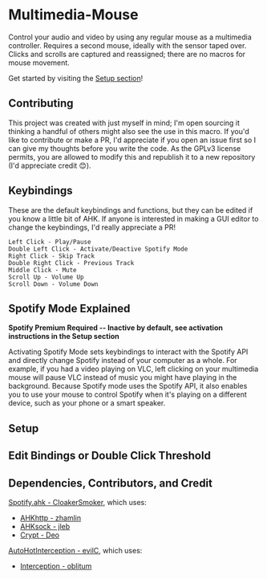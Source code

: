 # Multimedia-Mouse
Control your audio and video by using any regular mouse as a multimedia controller. Requires a second mouse, ideally with the sensor taped over. Clicks and scrolls are captured and reassigned; there are no macros for mouse movement.

Get started by visiting the [Setup section](https://github.com/arimgibson/Multimedia-Mouse#Setup)!

## Contributing
This project was created with just myself in mind; I'm open sourcing it thinking a handful of others might also see the use in this macro. If you'd like to contribute or make a PR, I'd appreciate if you open an issue first so I can give my thoughts before you write the code. As the GPLv3 license permits, you are allowed to modify this and republish it to a new repository (I'd appreciate credit 😊).

## Keybindings
These are the default keybindings and functions, but they can be edited if you know a little bit of AHK. If anyone is interested in making a GUI editor to change the keybindings, I'd really appreciate a PR!

    Left Click - Play/Pause
    Double Left Click - Activate/Deactive Spotify Mode
    Right Click - Skip Track
    Double Right Click - Previous Track
    Middle Click - Mute
    Scroll Up - Volume Up
    Scroll Down - Volume Down

## Spotify Mode Explained
**Spotify Premium Required -- Inactive by default, see activation instructions in the Setup section**

Activating Spotify Mode sets keybindings to interact with the Spotify API and directly change Spotify instead of your computer as a whole. For example, if you had a video playing on VLC, left clicking on your multimedia mouse will pause VLC instead of music you might have playing in the background. Because Spotify mode uses the Spotify API, it also enables you to use your mouse to control Spotify when it's playing on a different device, such as your phone or a smart speaker.

## Setup

## Edit Bindings or Double Click Threshold

## Dependencies, Contributors, and Credit
[Spotify.ahk - CloakerSmoker](https://github.com/CloakerSmoker/Spotify.ahk), which uses:
 - [AHKhttp - zhamlin](https://github.com/zhamlin/AHKhttp)
 - [AHKsock - jleb](https://github.com/jleb/AHKsock)
 - [Crypt - Deo](https://autohotkey.com/board/topic/67155-ahk-l-crypt-ahk-cryptography-class-encryption-hashing/)

[AutoHotInterception - evilC](https://github.com/evilC/AutoHotInterception), which uses:
- [Interception - oblitum](https://github.com/oblitum/Interception) 

